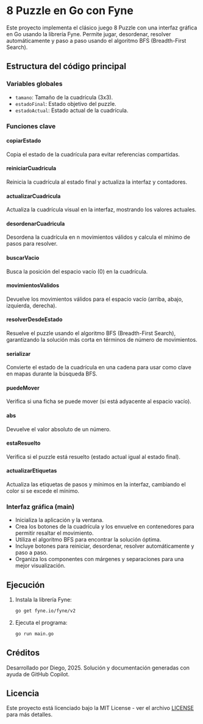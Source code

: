 # 8 Puzzle en Go con Fyne

Este proyecto implementa el clásico juego 8 Puzzle con una interfaz gráfica en Go usando la librería Fyne. Permite jugar, desordenar, resolver automáticamente y paso a paso usando el algoritmo BFS (Breadth-First Search).

## Estructura del código principal

### Variables globales

- `tamano`: Tamaño de la cuadrícula (3x3).
- `estadoFinal`: Estado objetivo del puzzle.
- `estadoActual`: Estado actual de la cuadrícula.

### Funciones clave

#### copiarEstado

Copia el estado de la cuadrícula para evitar referencias compartidas.

#### reiniciarCuadricula

Reinicia la cuadrícula al estado final y actualiza la interfaz y contadores.

#### actualizarCuadricula

Actualiza la cuadrícula visual en la interfaz, mostrando los valores actuales.

#### desordenarCuadricula

Desordena la cuadrícula en n movimientos válidos y calcula el mínimo de pasos para resolver.

#### buscarVacio

Busca la posición del espacio vacío (0) en la cuadrícula.

#### movimientosValidos

Devuelve los movimientos válidos para el espacio vacío (arriba, abajo, izquierda, derecha).

#### resolverDesdeEstado

Resuelve el puzzle usando el algoritmo BFS (Breadth-First Search), garantizando la solución más corta en términos de número de movimientos.

#### serializar

Convierte el estado de la cuadrícula en una cadena para usar como clave en mapas durante la búsqueda BFS.

#### puedeMover

Verifica si una ficha se puede mover (si está adyacente al espacio vacío).

#### abs

Devuelve el valor absoluto de un número.

#### estaResuelto

Verifica si el puzzle está resuelto (estado actual igual al estado final).

#### actualizarEtiquetas

Actualiza las etiquetas de pasos y mínimos en la interfaz, cambiando el color si se excede el mínimo.

### Interfaz gráfica (main)

- Inicializa la aplicación y la ventana.
- Crea los botones de la cuadrícula y los envuelve en contenedores para permitir resaltar el movimiento.
- Utiliza el algoritmo BFS para encontrar la solución óptima.
- Incluye botones para reiniciar, desordenar, resolver automáticamente y paso a paso.
- Organiza los componentes con márgenes y separaciones para una mejor visualización.

## Ejecución

1. Instala la librería Fyne:
   ```bash
   go get fyne.io/fyne/v2
   ```
2. Ejecuta el programa:
   ```bash
   go run main.go
   ```

## Créditos

Desarrollado por Diego, 2025. Solución y documentación generadas con ayuda de GitHub Copilot.

## Licencia

Este proyecto está licenciado bajo la MIT License - ver el archivo [LICENSE](LICENSE) para más detalles.
